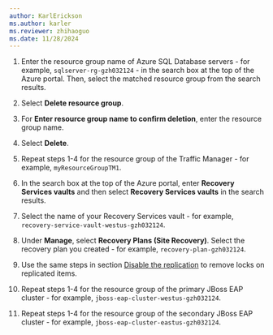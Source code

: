 ```yaml
---
author: KarlErickson
ms.author: karler
ms.reviewer: zhihaoguo
ms.date: 11/28/2024
---
```


1. Enter the resource group name of Azure SQL Database servers - for example, `sqlserver-rg-gzh032124` - in the search box at the top of the Azure portal. Then, select the matched resource group from the search results.

1. Select **Delete resource group**.

1. For **Enter resource group name to confirm deletion**, enter the resource group name.

1. Select **Delete**.

1. Repeat steps 1-4 for the resource group of the Traffic Manager - for example, `myResourceGroupTM1`.

1. In the search box at the top of the Azure portal, enter **Recovery Services vaults** and then select **Recovery Services vaults** in the search results.

1. Select the name of your Recovery Services vault - for example, `recovery-service-vault-westus-gzh032124`.

1. Under **Manage**, select **Recovery Plans (Site Recovery)**. Select the recovery plan you created - for example, `recovery-plan-gzh032124`.

1. Use the same steps in section [Disable the replication](#disable-the-replication) to remove locks on replicated items.

1. Repeat steps 1-4 for the resource group of the primary JBoss EAP cluster - for example, `jboss-eap-cluster-westus-gzh032124`.

1. Repeat steps 1-4 for the resource group of the secondary JBoss EAP cluster - for example, `jboss-eap-cluster-eastus-gzh032124`.
